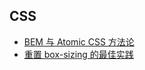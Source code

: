 ## CSS

- [BEM 与 Atomic CSS 方法论](/articles/css/bem-and-atomic-css-methodology)
- [重置 box-sizing 的最佳实践](/articles/css/reset-box-sizing-best-practice)
